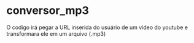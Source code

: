 # conversor_mp3
 O codigo irá pegar a URL inserida do usuário de um video do youtube e transformara ele em um arquivo (.mp3)
